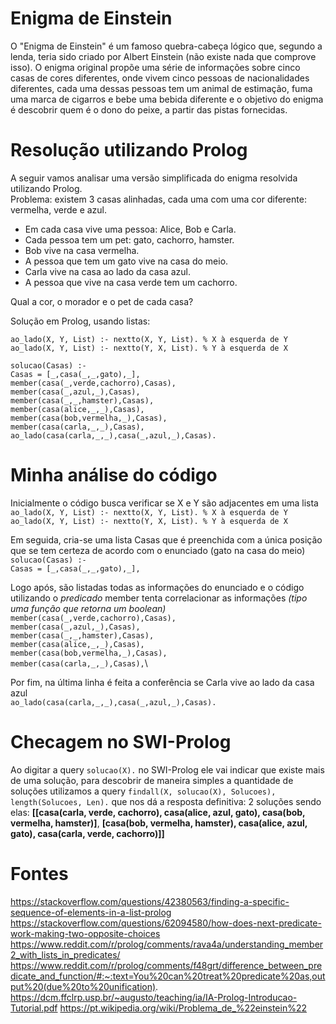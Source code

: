 # Enigma de Einstein
O "Enigma de Einstein" é um famoso quebra-cabeça lógico que, segundo a lenda, teria sido criado por Albert Einstein (não existe nada que comprove isso). O enigma original propõe uma série de informações sobre cinco casas de cores diferentes, onde vivem cinco pessoas de nacionalidades diferentes, cada uma dessas pessoas tem um animal de estimação, fuma uma marca de cigarros e bebe uma bebida diferente e o objetivo do enigma é descobrir quem é o dono do peixe, a partir das pistas fornecidas.
# Resolução utilizando Prolog
A seguir vamos analisar uma versão simplificada do enigma resolvida utilizando Prolog. \
Problema: existem 3 casas alinhadas, cada uma com uma cor diferente: vermelha, verde e azul. 

- Em cada casa vive uma pessoa: Alice, Bob e Carla.
- Cada pessoa tem um pet: gato, cachorro, hamster.
- Bob vive na casa vermelha.
- A pessoa que tem um gato vive na casa do meio.
- Carla vive na casa ao lado da casa azul.
- A pessoa que vive na casa verde tem um cachorro.

Qual a cor, o morador e o pet de cada casa?

Solução em Prolog, usando listas:

`ao_lado(X, Y, List) :- nextto(X, Y, List). % X à esquerda de Y`\
`ao_lado(X, Y, List) :- nextto(Y, X, List). % Y à esquerda de X`

`solucao(Casas) :-`\
  `Casas = [_,casa(_,_,gato),_],`\
  `member(casa(_,verde,cachorro),Casas),`\
  `member(casa(_,azul,_),Casas),`\
  `member(casa(_,_,hamster),Casas),`\
  `member(casa(alice,_,_),Casas),`\
  `member(casa(bob,vermelha,_),Casas),`\
  `member(casa(carla,_,_),Casas),`\
  `ao_lado(casa(carla,_,_),casa(_,azul,_),Casas).`

  # Minha análise do código

  Inicialmente o código busca verificar se X e Y são adjacentes em uma lista\
  `ao_lado(X, Y, List) :- nextto(X, Y, List). % X à esquerda de Y`\
  `ao_lado(X, Y, List) :- nextto(Y, X, List). % Y à esquerda de X`

  Em seguida, cria-se uma lista Casas que é preenchida com a única posição que se tem certeza de acordo com o enunciado (gato na casa do meio)\
  `solucao(Casas) :-`\
  `Casas = [_,casa(_,_,gato),_],`

  Logo após, são listadas todas as informações do enunciado e o código utilizando o *predicado* member tenta correlacionar as informações *(tipo uma função que retorna um boolean)* \
  `member(casa(_,verde,cachorro),Casas),`\
  `member(casa(_,azul,_),Casas),`\
  `member(casa(_,_,hamster),Casas),`\
  `member(casa(alice,_,_),Casas),`\
  `member(casa(bob,vermelha,_),Casas),`\
  `member(casa(carla,_,_),Casas),`\

  Por fim, na última linha é feita a conferência se Carla vive ao lado da casa azul\
  `ao_lado(casa(carla,_,_),casa(_,azul,_),Casas).`


# Checagem no SWI-Prolog

Ao digitar a query `solucao(X).` no SWI-Prolog ele vai indicar que existe mais de uma solução, para descobrir de maneira simples a quantidade de soluções utilizamos a query `findall(X, solucao(X), Solucoes), length(Solucoes, Len).` que nos dá a resposta definitiva: 2 soluções sendo elas: **[[casa(carla, verde, cachorro), casa(alice, azul, gato), casa(bob, vermelha, hamster)]**, **[casa(bob, vermelha, hamster), casa(alice, azul, gato), casa(carla, verde, cachorro)]]**

# Fontes

https://stackoverflow.com/questions/42380563/finding-a-specific-sequence-of-elements-in-a-list-prolog
https://stackoverflow.com/questions/62094580/how-does-next-predicate-work-making-two-opposite-choices
https://www.reddit.com/r/prolog/comments/rava4a/understanding_member2_with_lists_in_predicates/
https://www.reddit.com/r/prolog/comments/f48grt/difference_between_predicate_and_function/#:~:text=You%20can%20treat%20predicate%20as,output%20(due%20to%20unification).
https://dcm.ffclrp.usp.br/~augusto/teaching/ia/IA-Prolog-Introducao-Tutorial.pdf
https://pt.wikipedia.org/wiki/Problema_de_%22einstein%22
